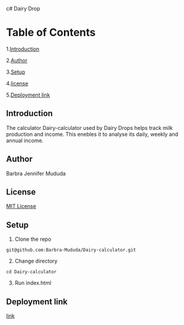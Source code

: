 c# Dairy Drop

# Table of Contents

1.[Introduction](introduction)

2.[Author](author)

3.[Setup](setup)

4.[license](license)

5.[Deployment link](deployment-link)


## Introduction

The calculator Dairy-calculator used by Dairy Drops helps track milk production and income. This enebles it to analyse its daily, weekly and annual income.

## Author
Barbra Jennifer Mududa

## License
[MIT License](https://github.com/Barbra-Mududa/Dairy-calculator/blob/master/LICENSE)

## Setup
1. Clone the repo
```
git@github.com:Barbra-Mududa/Dairy-calculator.git
```
2. Change directory
```
cd Dairy-calculator
```
3. Run index.html

## Deployment link
[link](https://github.com/Barbra-Mududa/Dairy-calculator/tree/gh-pages)